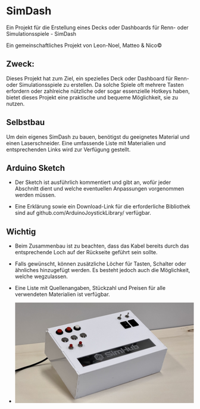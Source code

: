 # SimDash
Ein Projekt für die Erstellung eines Decks oder Dashboards für Renn- oder Simulationsspiele - SimDash

Ein gemeinschaftliches Projekt von Leon-Noel, Matteo & Nico©

## Zweck: 
Dieses Projekt hat zum Ziel, ein spezielles Deck oder Dashboard für Renn- oder Simulationsspiele zu erstellen.
Da solche Spiele oft mehrere Tasten erfordern oder zahlreiche nützliche oder sogar essenzielle Hotkeys haben, bietet dieses Projekt eine praktische und bequeme Möglichkeit, sie zu nutzen.

## Selbstbau
Um dein eigenes SimDash zu bauen, benötigst du geeignetes Material und einen Laserschneider. Eine umfassende Liste mit Materialien und entsprechenden Links wird zur Verfügung gestellt.

## Arduino Sketch
- Der Sketch ist ausführlich kommentiert und gibt an, wofür jeder Abschnitt dient und welche eventuellen Anpassungen vorgenommen werden müssen.

- Eine Erklärung sowie ein Download-Link für die erforderliche Bibliothek sind auf github.com/ArduinoJoystickLibrary/ verfügbar.

## Wichtig
- Beim Zusammenbau ist zu beachten, dass das Kabel bereits durch das entsprechende Loch auf der Rückseite geführt sein sollte.

- Falls gewünscht, können zusätzliche Löcher für Tasten, Schalter oder ähnliches hinzugefügt werden. Es besteht jedoch auch die Möglichkeit, welche wegzulassen.

- Eine Liste mit Quellenangaben, Stückzahl und Preisen für alle verwendeten Materialien ist verfügbar.
- ![Preview or example of the build.](/image.jpg)
